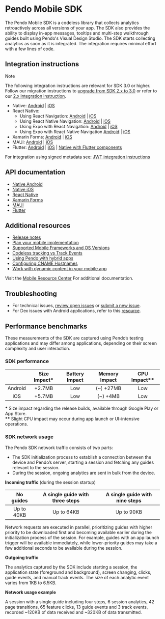 # Pendo Mobile SDK

The Pendo Mobile SDK is a codeless library that collects analytics retroactively across all versions of your app. The SDK also provides the ability to display in-app messages, tooltips and multi-step walkthrough guides built using Pendo's Visual Design Studio. The SDK starts collecting analytics as soon as it is integrated. The integration requires minimal effort with a few lines of code.


## Integration instructions 

>[!NOTE]
>The following integration instructions are relevant for SDK 3.0 or higher. <br> Follow our migration instructions to [upgrade from SDK 2.x to 3.0](/migration-docs/README.md) or refer to our [2.x integration instruction](https://github.com/pendo-io/pendo-mobile-sdk/blob/2.22.5/README.md).


- Native: 
[Android](/android/pnddocs/native-android.md) | 
[iOS](/ios/pnddocs/native-ios.md)
- React Native:
    - Using React Navigation:
    [Android](/android/pnddocs/rn-android.md) | 
    [iOS](/ios/pnddocs/rn-ios.md)
    - Using React Native Navigation: 
    [Android](/android/pnddocs/rnn-android.md) | 
    [iOS](/ios/pnddocs/rnn-ios.md)
    - Using Expo with React Navigation:
    [Android](/android/pnddocs/expo_rn-android.md) | 
    [iOS](/ios/pnddocs/expo_rn-ios.md)
    - Using Expo with React Native Navigation 
    [Android](/android/pnddocs/expo_rnn-android.md) | 
    [iOS](/ios/pnddocs/expo_rnn-ios.md)
- Xamarin Forms: 
[Android](/android/pnddocs/xamarin_forms-android.md) | 
[iOS](/ios/pnddocs/xamarin_forms-ios.md)
- MAUI: 
[Android](/android/pnddocs/xamarin_maui-android.md) | 
[iOS](/ios/pnddocs/xamarin_maui-ios.md)
- Flutter: 
[Android](/android/pnddocs/flutter-android.md) | 
[iOS](/ios/pnddocs/flutter-ios.md) |
[Native with Flutter components](/other/native-with-flutter-components.md)

For integration using signed metadata see: [JWT integration instructions](https://support.pendo.io/hc/en-us/articles/360039616892-Send-signed-metadata-with-JWT)


## API documentation

- [Native Android](/api-documentation/native-android-apis.md)
- [Native iOS](/api-documentation/native-ios-apis.md)
- [React Native](/api-documentation/rn-apis.md)
- [Xamarin Forms](/api-documentation/xamarin-forms-apis.md)
- [MAUI](/api-documentation/xamarin-maui-apis.md)
- [Flutter](/api-documentation/flutter-apis.md)


## Additional resources 

- [Release notes](https://developers.pendo.io/category/mobile-sdk/)
- [Plan your mobile implementation](https://support.pendo.io/hc/en-us/articles/23527373013275-Plan-your-mobile-implementation)
- [Supported Mobile Frameworks and OS Versions](https://support.pendo.io/hc/en-us/articles/360031861572-Supported-mobile-frameworks-and-OS-versions)
- [Codeless tracking vs Track Events](https://support.pendo.io/hc/en-us/articles/360061487572-Codeless-tracking-vs-Track-Events)
- [Using Pendo with hybrid apps](https://support.pendo.io/hc/en-us/articles/23804736263195-Use-Pendo-with-hybrid-apps)
- [Configuring CNAME Hostnames](https://support.pendo.io/hc/en-us/articles/360047607631-Configure-CNAME-for-Pendo-Mobile)
- [Work with dynamic content in your mobile app](https://support.pendo.io/hc/en-us/articles/24836902488219-Work-with-dynamic-content-in-your-mobile-app)

Visit the [Mobile Resource Center](https://support.pendo.io/hc/en-us/categories/23324531103771-Mobile-implementation) For additional documentation.

## Troubleshooting

- For technical issues, [review open issues](https://github.com/pendo-io/pendo-mobile-sdk/issues) or [submit a new issue](https://github.com/pendo-io/pendo-mobile-sdk/issues).
- For Dex issues with Android applications, refer to this [resource](https://developer.android.com/studio/build/multidex).

## Performance benchmarks

These measurements of the SDK are captured using Pendo’s testing applications and may differ among applications, depending on their screen complexity and user interaction.

### SDK performance

|                | Size Impact\*  |  Battery Impact  | Memory Impact |  CPU Impact\*\* |
|     :---:      |     :---:     |       :---:       |     :---:     |     :---:       |   
|    Android     |    +2.7MB     |        Low        |   (~) +27MB   |      Low        |
|      iOS       |    +5.7MB     |        Low        |    (~) +4MB   |      Low        |

<b>\*</b> Size impact regarding the release builds, available through Google Play or App Store.
<br>
<b>\*\*</b> Slight CPU impact may occur during app launch or UI-intensive operations.

### SDK network usage

The Pendo SDK network traffic consists of two parts:
* The SDK initialization process to establish a connection between the device and Pendo’s server, starting a session and fetching any guides relevant to the session.
* During the session, ongoing analytics are sent in bulk from the device. 

**Incoming traffic** (during the session startup)

|    No guides   | A single guide with three steps | A single guide with nine steps |
|     :---:      |              :---:              |              :---:             |
|   Up to 40KB   |            Up to 64KB           |           Up to 90KB           |

Network requests are executed in parallel, prioritizing guides with higher priority to be downloaded first and becoming available earlier during the initialization process of the session. For example, guides with an app launch trigger will be available immediately, while lower-priority guides may take a few additional seconds to be available during the session.

**Outgoing traffic**

The analytics captured by the SDK include starting a session, the application state (foreground and background), screen changing, clicks, guide events, and manual track events. The size of each analytic event varies from 1KB to 6.5KB.

**Network usage example**

A session with a single guide including four steps, 6 session analytics, 42 page transitions, 65 feature clicks, 13 guide events
and 3 track events, recorded ~120KB of data received and ~320KB of data transmitted.

